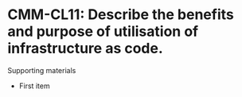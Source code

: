# CMM-CL11:  	Describe the benefits and purpose of utilisation of infrastructure as code.	 

Supporting materials

* First item